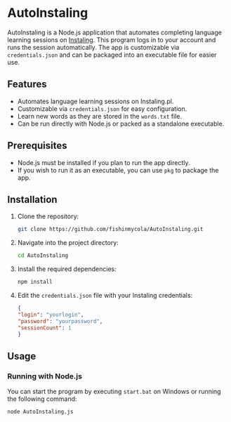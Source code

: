 # AutoInstaling

AutoInstaling is a Node.js application that automates completing language learning sessions on [Instaling](https://instaling.pl/teacher.php?page=login). This program logs in to your account and runs the session automatically. The app is customizable via `credentials.json` and can be packaged into an executable file for easier use.

## Features

- Automates language learning sessions on Instaling.pl.
- Customizable via `credentials.json` for easy configuration.
- Learn new words as they are stored in the `words.txt` file.
- Can be run directly with Node.js or packed as a standalone executable.

## Prerequisites

- Node.js must be installed if you plan to run the app directly.
- If you wish to run it as an executable, you can use `pkg` to package the app.

## Installation

1. Clone the repository:

    ```bash
    git clone https://github.com/fishinmycola/AutoInstaling.git
    ```

2. Navigate into the project directory:

    ```bash
    cd AutoInstaling
    ```

3. Install the required dependencies:

    ```bash
    npm install
    ```

4. Edit the `credentials.json` file with your Instaling credentials:

    ```json
    {
    "login": "yourlogin",
    "password": "yourpassword",
    "sessionCount": 1
   }
    ```

## Usage

### Running with Node.js

You can start the program by executing `start.bat` on Windows or running the following command:

```bash
node AutoInstaling.js
